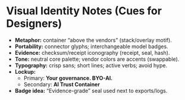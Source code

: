 # Visual Identity Notes (Cues for Designers)

- **Metaphor:** container “above the vendors” (stack/overlay motif).  
- **Portability:** connector glyphs; interchangeable model badges.  
- **Evidence:** checksum/receipt iconography (receipt, seal, hash).  
- **Tone:** neutral core palette; vendor colors are accents (swappable).  
- **Typography:** crisp sans; short lines; active verbs; avoid hype.  
- **Lockup:** 
  - Primary: **Your governance. BYO-AI.**
  - Secondary: **AI Trust Container**
- **Badge idea:** “Evidence-grade” seal used next to exports/logs.

